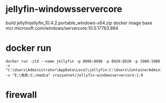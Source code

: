 # jellyfin-windowsservercore
build jellyfinjellyfin_10.4.2.portable_windows-x64.zip docker image base mcr.microsoft.com/windows/servercore:10.0.17763.864

# docker run
```shell
docker run -itd --name jellyfin -p 8096:8096 -p 8920:8920 -p 1900:1900 -v "C:\Users\Administrator\AppData\Local\jellyfin:C:\Users\ContainerAdministrator\AppData\Local\jellyfin" -v "E:\电影:C:/media" crazyatnet/jellyfin-windowsservercore:1.0 
```

# firewall